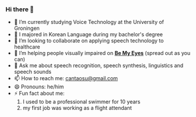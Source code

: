 ### Hi there 👋


- 🔭 I’m currently studying Voice Technology at the University of Groningen
- 📑 I majored in Korean Language during my bachelor's degree 
- 👯 I’m looking to collaborate on applying speech technology to healthcare
- 🤔 I’m helping people visually impaired on **[Be My Eyes](https://www.bemyeyes.com/)** (spread out as you can)
- 💬 Ask me about speech recognition, speech synthesis, linguistics and speech sounds
- 📫 How to reach me: cantaosu@gmail.com
- 😄 Pronouns: he/him
- ⚡ Fun fact about me:
  1) I used to be a professional swimmer for 10 years
  2) my first job was working as a flight attendant
